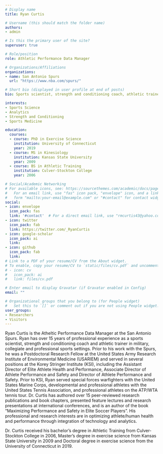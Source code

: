 ```yaml
---
# Display name
title: Ryan Curtis

# Username (this should match the folder name)
authors:
- admin

# Is this the primary user of the site?
superuser: true

# Role/position
role: Athletic Performance Data Manager

# Organizations/Affiliations
organizations:
- name: San Antonio Spurs
  url: "https://www.nba.com/spurs/"

# Short bio (displayed in user profile at end of posts)
bio: Sports scientist, strength and conditioning coach, athletic trainer, researcher, author. Interested in all things related to optimizing performance and reducing injury in sport. R, Shiny, SQL, CSS, Tableau, Power BI 

interests:
- Sports Science
- Analytics
- Strength and Conditioning
- Sports Medicine

education:
  courses:
  - course: PhD in Exercise Science
    institution: University of Connecticut
    year: 2019
  - course: MS in Kinesiology
    institution: Kansas State University
    year: 2009
  - course: BS in Athletic Training
    institution: Culver-Stockton College
    year: 2006

# Social/Academic Networking
# For available icons, see: https://sourcethemes.com/academic/docs/page-builder/#icons
#   For an email link, use "fas" icon pack, "envelope" icon, and a link in the
#   form "mailto:your-email@example.com" or "#contact" for contact widget.
social:
- icon: envelope
  icon_pack: fas
  link: '#contact'  # For a direct email link, use "rmcurtis43@yahoo.com".
- icon: twitter
  icon_pack: fab
  link: https://twitter.com/_RyanCurtis
- icon: google-scholar
  icon_pack: ai
  link: 
- icon: github
  icon_pack: fab
  link: 
# Link to a PDF of your resume/CV from the About widget.
# To enable, copy your resume/CV to `static/files/cv.pdf` and uncomment the lines below.
# - icon: cv
#   icon_pack: ai
#   link: files/cv.pdf

# Enter email to display Gravatar (if Gravatar enabled in Config)
email: ""

# Organizational groups that you belong to (for People widget)
#   Set this to `[]` or comment out if you are not using People widget.
user_groups:
- Researchers
- Visitors
---
```


Ryan Curtis is the Atheltic Performance Data Manager at the San Antonio Spurs. Ryan has over 15 years of professional experience as a sports scientist, strength and conditioning coach and athletic trainer in military, collegiate and professional sports settings. Prior to his work with the Spurs, he was a Postdoctoral Research Fellow at the United States Army Research Institute of Environmental Medicine (USARIEM) and served in several positions at the Korey Stringer Institute (KSI), including the Assistant Director of Elite Athlete Health and Performance, Associate Director of Athlete Performance and Safety and Director of Athlete Performance and Safety. Prior to KSI, Ryan served special forces warfighters with the United States Marine Corps, developmental and professional athletes with the United States Tennis Association, and professional athletes on the ATP/WTA tennis tour. Dr. Curtis has authored over 15 peer-reviewed research publications and book chapters, presented feature lectures and research presentations at international conferences, and is an author of the book “Maximizing Performance and Safety in Elite Soccer Players”. His professional and research interests are in optimizing athlete/human health and performance through integration of technology and analytics.

Dr. Curtis received his bachelor’s degree in Athletic Training from Culver-Stockton College in 2006, Master’s degree in exercise science from Kansas State University in 2009 and Doctoral degree in exercise science from the University of Connecticut in 2019.
